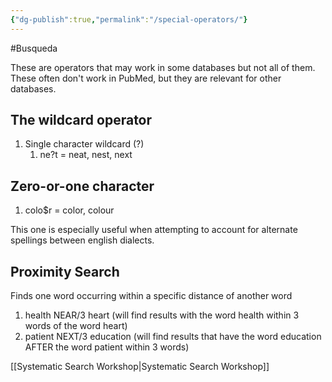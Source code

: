 ```yaml
---
{"dg-publish":true,"permalink":"/special-operators/"}
---
```


#Busqueda 

These are operators that may work in some databases but not all of them.  These often don't work in PubMed, but they are relevant for other databases. 

## The wildcard operator

1. Single character wildcard (?) 
	1. ne?t = neat, nest, next 

## Zero-or-one character 

1. colo$r = color, colour

This one is especially useful when attempting to account for alternate spellings between english dialects.

## Proximity Search

Finds one word occurring within a specific distance of another word
1. health NEAR/3 heart (will find results with the word health within 3 words of the word heart)
2. patient NEXT/3 education (will find results that have the word education AFTER the word patient within 3 words)

[[Systematic Search Workshop\|Systematic Search Workshop]]
